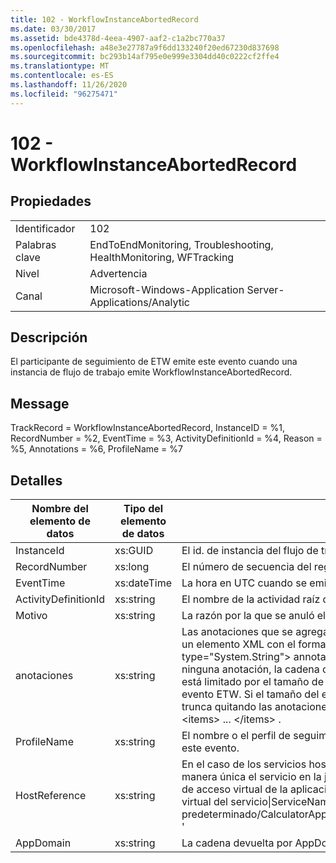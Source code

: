 ```yaml
---
title: 102 - WorkflowInstanceAbortedRecord
ms.date: 03/30/2017
ms.assetid: bde4378d-4eea-4907-aaf2-c1a2bc770a37
ms.openlocfilehash: a48e3e27787a9f6dd133240f20ed67230d837698
ms.sourcegitcommit: bc293b14af795e0e999e3304dd40c0222cf2ffe4
ms.translationtype: MT
ms.contentlocale: es-ES
ms.lasthandoff: 11/26/2020
ms.locfileid: "96275471"
---
```

# <a name="102---workflowinstanceabortedrecord"></a>102 - WorkflowInstanceAbortedRecord

## <a name="properties"></a>Propiedades  
  
|||  
|-|-|  
|Identificador|102|  
|Palabras clave|EndToEndMonitoring, Troubleshooting, HealthMonitoring, WFTracking|  
|Nivel|Advertencia|  
|Canal|Microsoft-Windows-Application Server-Applications/Analytic|  
  
## <a name="description"></a>Descripción  

 El participante de seguimiento de ETW emite este evento cuando una instancia de flujo de trabajo emite WorkflowInstanceAbortedRecord.  
  
## <a name="message"></a>Message  

 TrackRecord = WorkflowInstanceAbortedRecord, InstanceID = %1, RecordNumber = %2, EventTime = %3, ActivityDefinitionId = %4, Reason = %5, Annotations = %6, ProfileName = %7  
  
## <a name="details"></a>Detalles  
  
|Nombre del elemento de datos|Tipo del elemento de datos|Descripción|  
|--------------------|--------------------|-----------------|  
|InstanceId|xs:GUID|El id. de instancia del flujo de trabajo.|  
|RecordNumber|xs:long|El número de secuencia del registro emitido.|  
|EventTime|xs:dateTime|La hora en UTC cuando se emitió el evento.|  
|ActivityDefinitionId|xs:string|El nombre de la actividad raíz del flujo de trabajo.|  
|Motivo|xs:string|La razón por la que se anuló el flujo de trabajo.|  
|anotaciones|xs:string|Las anotaciones que se agregaron a este evento.  Los valores se almacenan en un elemento XML con el formato \<items> \< item  name = "annotationName" type="System.String"> annotationValue \</item> \</items> .  Si no se especifica ninguna anotación, la cadena contendrá \<items/> . El tamaño del evento ETW está limitado por el tamaño de búfer de ETW o la carga útil máxima para un evento ETW. Si el tamaño del evento supera los límites de ETW, el evento se trunca quitando las anotaciones y reemplazando el valor de anotación por \<items> ... \</items> .|  
|ProfileName|xs:string|El nombre o el perfil de seguimiento que dio como resultado que se emitiera este evento.|  
|HostReference|xs:string|En el caso de los servicios hospedados en web, este campo identifica de manera única el servicio en la jerarquía web.  Su formato se define como ' ruta de acceso virtual de la aplicación del nombre del sitio web&#124;ruta de acceso virtual del servicio&#124;ServiceName ' ejemplo: ' sitio web predeterminado/CalculatorApplication&#124;/CalculatorService.svc&#124;CalculatorService '|  
|AppDomain|xs:string|La cadena devuelta por AppDomain.CurrentDomain.FriendlyName.|

